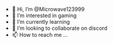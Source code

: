 - 👋 Hi, I’m @Microwave123999
- 👀 I’m interested in gaming
- 🌱 I’m currently learning 
- 💞️ I’m looking to collaborate on discord
- 📫 How to reach me ...

<!---
Microwave123999/Microwave123999 is a ✨ special ✨ repository because its `README.md` (this file) appears on your GitHub profile.
You can click the Preview link to take a look at your changes.
--->
